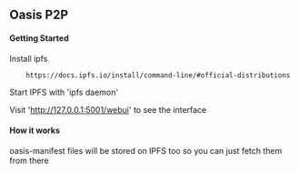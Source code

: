 ## Oasis P2P 


#### Getting Started 


Install ipfs 

        https://docs.ipfs.io/install/command-line/#official-distributions


Start IPFS with 'ipfs daemon' 

Visit 'http://127.0.0.1:5001/webui' to see the interface 




#### How it works 


oasis-manifest files will be stored on IPFS too so you can just fetch them from there 

